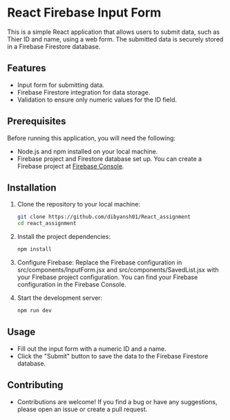 # React Firebase Input Form

This is a simple React application that allows users to submit data, such as Thier ID and name, using a web form. The submitted data is securely stored in a Firebase Firestore database.

## Features

- Input form for submitting data.
- Firebase Firestore integration for data storage.
- Validation to ensure only numeric values for the ID field.

## Prerequisites

Before running this application, you will need the following:

- Node.js and npm installed on your local machine.
- Firebase project and Firestore database set up. You can create a Firebase project at [Firebase Console](https://console.firebase.google.com/).

## Installation

1. Clone the repository to your local machine:

   ```bash
   git clone https://github.com/dibyansh01/React_assignment
   cd react_assignment
   ```
2. Install the project dependencies:
   ```bash
   npm install
   ```
3. Configure Firebase:
   Replace the Firebase configuration in src/components/InputForm.jsx and src/components/SavedList.jsx with your Firebase project configuration. You can find your Firebase configuration in the       Firebase Console.
4. Start the development server:
   ```bash
   npm run dev
   ```
## Usage
-  Fill out the input form with a numeric ID and a name.
-  Click the "Submit" button to save the data to the Firebase Firestore database.

## Contributing
-  Contributions are welcome! If you find a bug or have any suggestions, please open an issue or create a pull request.
   

